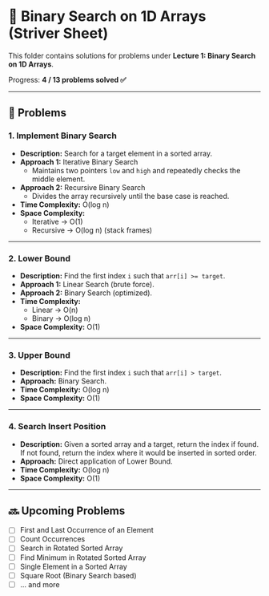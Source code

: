 # 🚀 Binary Search on 1D Arrays (Striver Sheet)

This folder contains solutions for problems under **Lecture 1: Binary Search on 1D Arrays**.

Progress: **4 / 13 problems solved ✅**

---

## 📌 Problems

### 1. Implement Binary Search
- **Description:** Search for a target element in a sorted array.  
- **Approach 1:** Iterative Binary Search  
  - Maintains two pointers `low` and `high` and repeatedly checks the middle element.  
- **Approach 2:** Recursive Binary Search  
  - Divides the array recursively until the base case is reached.  
- **Time Complexity:** O(log n)  
- **Space Complexity:**  
  - Iterative → O(1)  
  - Recursive → O(log n) (stack frames)  

---

### 2. Lower Bound
- **Description:** Find the first index `i` such that `arr[i] >= target`.  
- **Approach 1:** Linear Search (brute force).  
- **Approach 2:** Binary Search (optimized).  
- **Time Complexity:**  
  - Linear → O(n)  
  - Binary → O(log n)  
- **Space Complexity:** O(1)  

---

### 3. Upper Bound
- **Description:** Find the first index `i` such that `arr[i] > target`.  
- **Approach:** Binary Search.  
- **Time Complexity:** O(log n)  
- **Space Complexity:** O(1)  

---

### 4. Search Insert Position
- **Description:** Given a sorted array and a target, return the index if found.  
  If not found, return the index where it would be inserted in sorted order.  
- **Approach:** Direct application of Lower Bound.  
- **Time Complexity:** O(log n)  
- **Space Complexity:** O(1)  

---

## 🔜 Upcoming Problems
- [ ] First and Last Occurrence of an Element  
- [ ] Count Occurrences  
- [ ] Search in Rotated Sorted Array  
- [ ] Find Minimum in Rotated Sorted Array  
- [ ] Single Element in a Sorted Array  
- [ ] Square Root (Binary Search based)  
- [ ] … and more

